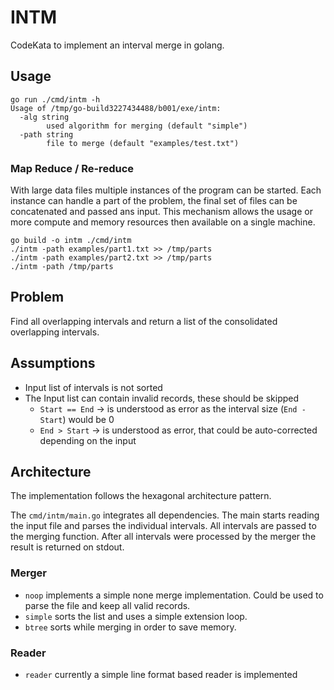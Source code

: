 # INTM

CodeKata to implement an interval merge in golang.

## Usage

    go run ./cmd/intm -h
    Usage of /tmp/go-build3227434488/b001/exe/intm:
      -alg string
            used algorithm for merging (default "simple")
      -path string
            file to merge (default "examples/test.txt")

### Map Reduce / Re-reduce

With large data files multiple instances of the program can be started. Each instance
can handle a part of the problem, the final set of files can be concatenated and passed
ans input. This mechanism allows the usage or more compute and memory resources then
available on a single machine.

    go build -o intm ./cmd/intm
    ./intm -path examples/part1.txt >> /tmp/parts
    ./intm -path examples/part2.txt >> /tmp/parts
    ./intm -path /tmp/parts

## Problem

Find all overlapping intervals and return a list of the consolidated overlapping intervals.

## Assumptions

* Input list of intervals is not sorted
* The Input list can contain invalid records, these should be skipped
  * `Start == End` -> is understood as error as the interval size (`End - Start`) would be 0
  * `End > Start` -> is understood as error, that could be auto-corrected depending on the input

## Architecture

The implementation follows the hexagonal architecture pattern.

The `cmd/intm/main.go` integrates all dependencies. The main starts reading the input file
and parses the individual intervals. All intervals are passed to the merging function.
After all intervals were processed by the merger the result is returned on stdout.

### Merger

* `noop` implements a simple none merge implementation. Could be used to parse the file and keep all valid records.
* `simple` sorts the list and uses a simple extension loop.
* `btree` sorts while merging in order to save memory.

### Reader

* `reader` currently a simple line format based reader is implemented
